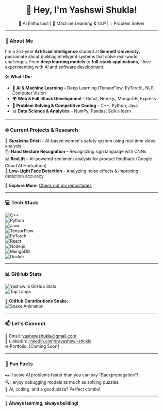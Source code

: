 <h1 align="center">👋 Hey, I'm Yashswi Shukla!</h1>
<p align="center">
🚀 AI Enthusiast | 🤖 Machine Learning & NLP | 💡 Problem Solver  
</p>

---

### 🎯 **About Me**  
I'm a 3rd-year **Artificial Intelligence** student at **Bennett University**, passionate about building intelligent systems that solve real-world challenges. From **deep learning models** to **full-stack applications**, I love experimenting with AI and software development.

🛠 **What I Do:**  
- 🤖 **AI & Machine Learning** – Deep Learning (TensorFlow, PyTorch), NLP, Computer Vision  
- 🌍 **Web & Full-Stack Development** – React, Node.js, MongoDB, Express  
- 🎯 **Problem Solving & Competitive Coding** – C++, Python, Java  
- 📊 **Data Science & Analytics** – NumPy, Pandas, Scikit-learn  

---

### 🔥 **Current Projects & Research**  
🚀 **Suraksha Dristi** – AI-based women's safety system using real-time video analysis  
🖐 **Hand Gesture Recognition** – Recognizing sign language with CNNs  
📊 **RevLift** – AI-powered sentiment analysis for product feedback (Google Cloud AI Hackathon)  
🔬 **Low-Light Face Detection** – Analyzing noise effects & improving detection accuracy  

📌 **Explore More:** [Check out my repositories](https://github.com/Yashswi-3?tab=repositories)  

---

### 💻 **Tech Stack**  
![C++](https://img.shields.io/badge/-C++-00599C?style=flat&logo=c%2B%2B&logoColor=white)  
![Python](https://img.shields.io/badge/-Python-3776AB?style=flat&logo=python&logoColor=white)  
![Java](https://img.shields.io/badge/-Java-007396?style=flat&logo=java&logoColor=white)  
![TensorFlow](https://img.shields.io/badge/-TensorFlow-FF6F00?style=flat&logo=tensorflow&logoColor=white)  
![PyTorch](https://img.shields.io/badge/-PyTorch-EE4C2C?style=flat&logo=pytorch&logoColor=white)  
![React](https://img.shields.io/badge/-React-61DAFB?style=flat&logo=react&logoColor=white)  
![Node.js](https://img.shields.io/badge/-Node.js-339933?style=flat&logo=node.js&logoColor=white)  
![MongoDB](https://img.shields.io/badge/-MongoDB-47A248?style=flat&logo=mongodb&logoColor=white)  
![Docker](https://img.shields.io/badge/-Docker-2496ED?style=flat&logo=docker&logoColor=white)  

---

### 📊 **GitHub Stats**  
![Yashswi's GitHub Stats](https://github-readme-stats.vercel.app/api?username=Yashswi-3&show_icons=true&theme=radical)  
![Top Langs](https://github-readme-stats.vercel.app/api/top-langs/?username=Yashswi-3&layout=compact&theme=radical)  

🐍 **GitHub Contributions Snake:**  
![Snake Animation](https://github.com/Yashswi-3/Yashswi-3/blob/output/github-contribution-grid-snake.svg)  

---

### 📫 **Let's Connect**  
📩 Email: yashswishukla@gmail.com  
💼 LinkedIn: [linkedin.com/in/yashswi-shukla](https://www.linkedin.com/in/yashswi-shukla)  
🌐 Portfolio: [Coming Soon]  

---

### 🌟 **Fun Facts**  
🏎️ I solve AI problems faster than you can say "Backpropagation"!  
🔍 I enjoy debugging models as much as solving puzzles.  
🍕 AI, coding, and a good pizza? Perfect combo!  

---

**🚀 Always learning, always building!**  
